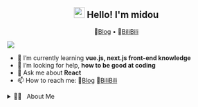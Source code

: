 <h2 align="center"><img src="https://static.xiaoblogs.cn/img/giphy.gif" width="25px"> Hello! I'm midou</h2>
<p align="center">
  📝<a href="https://www.xiaoblogs.cn" target="_blank">Blog</a> •
  🍻<a target="_blank" href="https://space.bilibili.com/9964933">BiliBili</a>
</p>



<!-- 🔭 I’m currently working on ... -->

![](https://static.xiaoblogs.cn/img/githubKizunaAIbanner.gif)

- 🌱 I’m currently learning **vue.js, next.js front-end knowledge**
- 🤔 I’m looking for help, **how to be good at coding**
- 💬 Ask me about **React**
- 📫 How to reach me: 📝<a href="https://www.xiaoblogs.cn" target="_blank">Blog</a>  🍻<a target="_blank" href="https://space.bilibili.com/9964933">BiliBili</a>

<details>
	<summary>🧑‍💻 &nbsp About Me</summary>
    <p>
        Try hard to be a Codeman master!
    </p>
</details>


